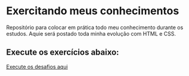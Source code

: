 # Exercitando meus conhecimentos

Repositório para colocar em prática todo meu conhecimento durante os estudos.
Aquie será postado toda minha evolução com HTML e CSS.

## Execute os exercícios abaixo:
<a href="https://fabiano-braga.github.io/HTML-CSS/desafios/index.html" target="_blank">Execute os desafios aqui</a>
